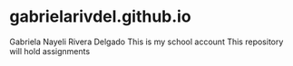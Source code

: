 # gabrielarivdel.github.io 
Gabriela Nayeli Rivera Delgado
This is my school account
This repository will hold assignments
